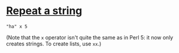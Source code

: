 [1]: http://rosettacode.org/wiki/Repeat_a_string

# [Repeat a string][1]

```perl6
"ha" x 5
```


(Note that the `x` operator isn't quite the same as in Perl 5: it now only creates strings. To create lists, use `xx`.)